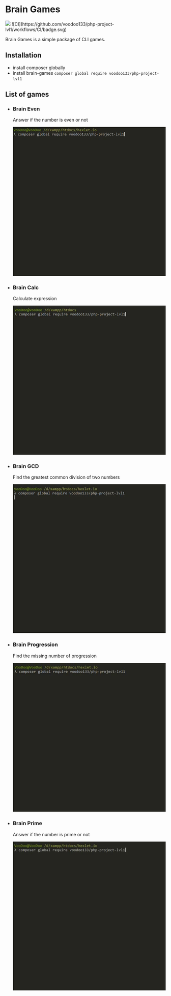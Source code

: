 <h1>Brain Games</h1>
<a href="https://codeclimate.com/github/voodoo133/php-project-lvl1/maintainability"><img src="https://api.codeclimate.com/v1/badges/eab4ec7228c42d00374f/maintainability" /></a>
![CI](https://github.com/voodoo133/php-project-lvl1/workflows/CI/badge.svg)
<p>Brain Games is a simple package of CLI games.</p>
<h2>Installation</h2>
<ul>
  <li>install composer globally</li>
  <li>
    install brain-games
    <code>composer global require voodoo133/php-project-lvl1</code>
  </li>
</ul>
<h2>List of games</h2>
<ul>
  <li>
    <h3>Brain Even</h3>
    <p>Answer if the number is even or not</p>
    <a target="_blank" rel="noopener noreferrer" href="/gif/brain-even.gif"><img src="/gif/brain-even.gif" alt="brain-even" style="max-width:100%;"></a>
  </li>
  <li>
    <h3>Brain Calc</h3>
    <p>Calculate expression</p>
    <a target="_blank" rel="noopener noreferrer" href="/gif/brain-calc.gif"><img src="/gif/brain-calc.gif" alt="brain-calc" style="max-width:100%;"></a>
  </li>
  <li>
    <h3>Brain GCD</h3>
    <p>Find the greatest common division of two numbers</p>
    <a target="_blank" rel="noopener noreferrer" href="/gif/brain-gcd.gif"><img src="/gif/brain-gcd.gif" alt="brain-gcd" style="max-width:100%;"></a>
  </li>
  <li>
    <h3>Brain Progression</h3>
    <p>Find the missing number of progression</p>
    <a target="_blank" rel="noopener noreferrer" href="/gif/brain-progression.gif"><img src="/gif/brain-progression.gif" alt="brain-progression" style="max-width:100%;"></a>
  </li>
  <li>
    <h3>Brain Prime</h3>
    <p>Answer if the number is prime or not</p>
    <a target="_blank" rel="noopener noreferrer" href="/gif/brain-prime.gif"><img src="/gif/brain-prime.gif" alt="brain-prime" style="max-width:100%;"></a>
  </li>
</ul>